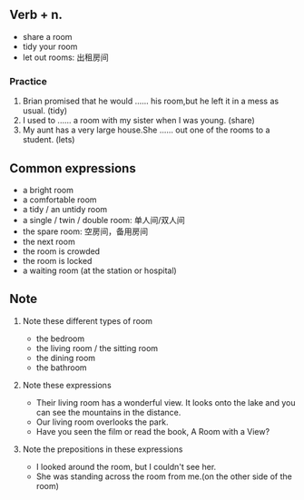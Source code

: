## Verb + n.

- share a room
- tidy your room
- let out rooms: 出租房间

### Practice

1. Brian promised that he would ...... his room,but he left it in a mess as usual. (tidy)
2. I used to ...... a room with my sister when I was young. (share)
3. My aunt has a very large house.She ...... out one of the rooms to a student. (lets)

## Common expressions

- a bright room
- a comfortable room
- a tidy / an untidy room
- a single / twin / double room: 单人间/双人间
- the spare room: 空房间，备用房间
- the next room
- the room is crowded
- the room is locked
- a waiting room (at the station or hospital)

## Note

1. Note these different types of room

   - the bedroom
   - the living room / the sitting room
   - the dining room
   - the bathroom

2. Note these expressions

   - Their living room has a wonderful view. It looks onto the lake and you can see the mountains in the distance.
   - Our living room overlooks the park.
   - Have you seen the film or read the book, A Room with a View?

3. Note the prepositions in these expressions

   - I looked around the room, but I couldn't see her.
   - She was standing across the room from me.(on the other side of the room)

